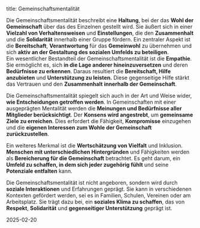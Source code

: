 title: Gemeinschaftsmentalität

Die Gemeinschaftsmentalität beschreibt eine **Haltung**, bei der das **Wohl der Gemeinschaft** über das des Einzelnen gestellt wird. Sie äußert sich in einer **Vielzahl von Verhaltensweisen** und **Einstellungen**, die den **Zusammenhalt** und die **Solidarität** innerhalb einer Gruppe fördern. Ein zentraler Aspekt ist die **Bereitschaft**, **Verantwortung** für das **Gemeinwohl** zu übernehmen und sich **aktiv an der Gestaltung des sozialen Umfelds zu beteiligen**.  
Ein wesentlicher Bestandteil der Gemeinschaftsmentalität ist die **Empathie**. Sie ermöglicht es, sich **in die Lage anderer hineinzuversetzen** und deren **Bedürfnisse zu erkennen**. Daraus resultiert die **Bereitschaft, Hilfe anzubieten** und **Unterstützung zu leisten.** Diese gegenseitige Hilfe stärkt das Vertrauen und den **Zusammenhalt** **innerhalb der Gemeinschaft**.

Die Gemeinschaftsmentalität spiegelt sich auch in der Art und Weise wider, **wie Entscheidungen getroffen werden**. In Gemeinschaften mit einer ausgeprägten Mentalität werden die **Meinungen und Bedürfnisse aller Mitglieder berücksichtigt**. Der **Konsens wird angestrebt**, um **gemeinsame Ziele zu erreichen**. Dies erfordert die Fähigkeit, **Kompromisse** einzugehen und die **eigenen Interessen zum Wohle der Gemeinschaft zurückzustellen**.

Ein weiteres Merkmal ist die **Wertschätzung von Vielfalt** und Inklusion. **Menschen mit unterschiedlichen Hintergründen** und Fähigkeiten werden als **Bereicherung für die Gemeinschaft** betrachtet. Es geht darum, ein **Umfeld zu schaffen, in dem sich jeder zugehörig fühlt** und seine **Potenziale entfalten** kann.

Die Gemeinschaftsmentalität ist nicht angeboren, sondern wird durch **soziale Interaktionen** und Erfahrungen geprägt. Sie kann in verschiedenen Kontexten gefördert werden, sei es in Familien, Schulen, Vereinen oder am Arbeitsplatz. Sie trägt dazu bei, ein **soziales Klima zu schaffen**, das von **Respekt**, **Solidarität** und **gegenseitiger Unterstützung** geprägt ist.

2025-02-20